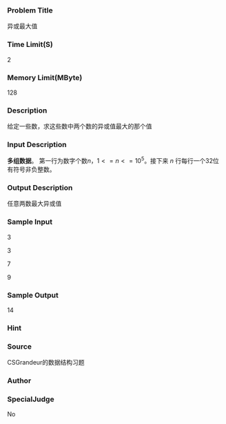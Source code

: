 ### Problem Title
异或最大值

### Time Limit(S)
2

### Memory Limit(MByte)
128

### Description
给定一些数，求这些数中两个数的异或值最大的那个值

### Input Description 
**多组数据**。 第一行为数字个数$n$，$1 <= n <= 10^5$。接下来 $n$ 行每行一个32位有符号非负整数。

### Output Description
任意两数最大异或值

### Sample Input
3

3

7

9

### Sample Output
14

### Hint


### Source
CSGrandeur的数据结构习题

### Author

### SpecialJudge
No